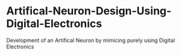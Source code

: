# Artifical-Neuron-Design-Using-Digital-Electronics
Development of an Artifical Neuron by mimicing purely using Digital Electronics
